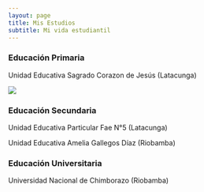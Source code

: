 ```yaml
---
layout: page
title: Mis Estudios 
subtitle: Mi vida estudiantil   
---
```


### Educación Primaria
Unidad Educativa Sagrado Corazon de Jesús (Latacunga)

<img src="fotos.jpg">



### Educación Secundaria
Unidad Educativa Particular Fae N°5 (Latacunga)


Unidad Educativa Amelia Gallegos Díaz (Riobamba)



### Educación Universitaria
Universidad Nacional de Chimborazo (Riobamba)



